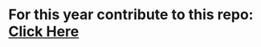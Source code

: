 # For this year contribute to this repo: <a href="https://github.com/BinayakJha/Hacktoberfest-2022">Click Here</a>
